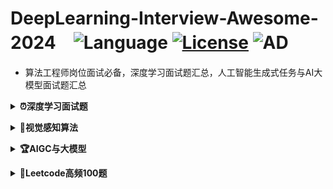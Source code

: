 # **DeepLearning-Interview-Awesome-2024**　![Language](https://img.shields.io/badge/language-Jupyter-orange.svg) [![License](https://img.shields.io/badge/license-MIT-blue.svg)](./LICENSE.md) ![AD](https://img.shields.io/badge/深度学习-图像算法-pink.svg)

- 算法工程师岗位面试必备，深度学习面试题汇总，人工智能生成式任务与AI大模型面试题汇总


<b><details><summary>⏰深度学习面试题</summary></b>

| [**BN**](01-Deep-Learning/Reference.md) |
| :------------------------------------------- |
| [**多卡BN如何处理**](01-Deep-Learning/Reference.md) | 

</details>

<b><details><summary>🍳视觉感知算法</summary></b>

| [**CONV**](02-Vision-Perception/Word2Vec.md) |
| :------------------------------------------- |
| [**CLIP**](02-Deep-Learning/CNN.md)           | 

</details>

<b><details><summary>🏆AIGC与大模型</summary></b>

| [**LLMM**](03-AIGC/Word2Vec.md) |
| :------------------------------------------- |
| [**CLIP**](03-Deep-Learning/CNN.md)           | 

</details>


<b><details><summary>🚩Leetcode高频100题</summary></b>

| [**二分查找**](04-Code-Top/Word2Vec.md) |
| :------------------------------------------- |
| [**快速排序**](04-Code-Top/CNN.md)           |  

</details>